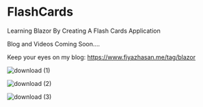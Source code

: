 # FlashCards
Learning Blazor By Creating A Flash Cards Application

Blog and Videos Coming Soon....

Keep your eyes on my blog: https://www.fiyazhasan.me/tag/blazor

 
![download (1)](https://user-images.githubusercontent.com/6568968/122388956-379ad180-cf92-11eb-97b2-142559b71931.png)

![download (2)](https://user-images.githubusercontent.com/6568968/122388949-3669a480-cf92-11eb-8c1f-8f36abf99fb0.png)

![download (3)](https://user-images.githubusercontent.com/6568968/122388958-38336800-cf92-11eb-9bfc-7aa307de51a9.png)



